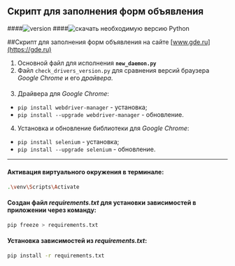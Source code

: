 ## Скрипт для заполнения форм объявления

####![version](https://img.shields.io/badge/Python-v_3.10-informational/?style=social&logo=Python)
####![скачать необходимую версию Python](https://www.python.org/)

##Скрипт для заполнения форм объявления на сайте [www.gde.ru](https://gde.ru) 
1. Основной файл для исполнения **`new_daemon.py`**
2. Файл `check_drivers_version.py` для сравнения версий браузера *Google Chrome* и его *драйвера*.
####
3. Драйвера для *Google Chrome*:
- `pip install webdriver-manager` - установка;
- `pip install --upgrade webdriver-manager` - обновление.
4. Установка и обновление библиотеки для *Google Chrome*:
- `pip install selenium` - установка;
- `pip install --upgrade selenium` - обновление.
---
#### Активация виртуального окружения в терминале:
```sh
.\venv\Scripts\Activate
```
#### Создан файл _requirements.txt_ для установки зависимостей в приложении через команду:
```sh
pip freeze > requirements.txt
```
#### Установка зависимостей из _requirements.txt_:
```sh
pip install -r requirements.txt
```